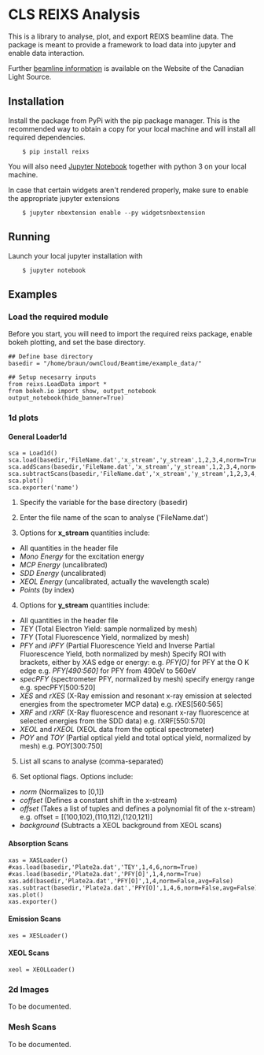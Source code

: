 # CLS REIXS Analysis

This is a library to analyse, plot, and export REIXS beamline data. The package is meant to provide a framework to load data into jupyter and enable data interaction.

Further [beamline information](https://reixs.leightsource.ca/) is available on the Website of the Canadian Light Source.

## Installation
Install the package from PyPi with the pip package manager. This is the recommended way to obtain a copy for your local machine and will install all required dependencies.
```
    $ pip install reixs
```
You will also need [Jupyter Notebook](https://github.com/jupyter) together with python 3 on your local machine.

In case that certain widgets aren't rendered properly, make sure to enable the appropriate jupyter extensions
```
    $ jupyter nbextension enable --py widgetsnbextension
```

## Running
Launch your local jupyter installation with
```
    $ jupyter notebook
```

## Examples
### Load the required module
Before you start, you will need to import the required reixs package, enable bokeh plotting, and set the base directory.

```
## Define base directory
basedir = "/home/braun/ownCloud/Beamtime/example_data/"

## Setup necesarry inputs
from reixs.LoadData import *
from bokeh.io import show, output_notebook
output_notebook(hide_banner=True)
```

### 1d plots
#### General Loader1d
```
sca = Load1d()
sca.load(basedir,'FileName.dat','x_stream','y_stream',1,2,3,4,norm=True)
sca.addScans(basedir,'FileName.dat','x_stream','y_stream',1,2,3,4,norm=False,avg=False)
sca.subtractScans(basedir,'FileName.dat','x_stream','y_stream',1,2,3,4,norm=False,avg=False)
sca.plot()
sca.exporter('name')
```

1. Specify the variable for the base directory (basedir)
2. Enter the file name of the scan to analyse ('FileName.dat')

3. Options for **x_stream** quantities include:
  * All quantities in the header file
  * *Mono Energy* for the excitation energy
  * *MCP Energy* (uncalibrated)
  * *SDD Energy* (uncalibrated)
  * *XEOL Energy* (uncalibrated, actually the wavelength scale)
  * *Points* (by index)

4. Options for **y_stream** quantities include:
  * All quantities in the header file
  * *TEY* (Total Electron Yield: sample normalized by mesh)
  * *TFY* (Total Fluorescence Yield, normalized by mesh)
  * *PFY* and *iPFY* (Partial Fluorescence Yield and Inverse Partial Fluorescence Yield, both normalized by mesh)
    Specify ROI with brackets, either by XAS edge or energy:
    e.g. *PFY[O]* for PFY at the O K edge
    e.g. *PFY[490:560]* for PFY from 490eV to 560eV
  * *specPFY* (spectrometer PFY, normalized by mesh)
    specify energy range
    e.g. specPFY[500:520]
  * *XES* and *rXES* (X-Ray emission and resonant x-ray emission at selected energies from the spectrometer MCP data)
    e.g. rXES[560:565]
  * *XRF* and *rXRF* (X-Ray fluorescence and resonant x-ray fluorescence at selected energies from the SDD data)
    e.g. rXRF[550:570]
  * *XEOL* and *rXEOL* (XEOL data from the optical spectrometer)
  * *POY* and *TOY* (Partial optical yield and total optical yield, normalized by mesh)
    e.g. POY[300:750]

5. List all scans to analyse (comma-separated)

6. Set optional flags. Options include:
  * *norm* (Normalizes to [0,1])
  * *coffset* (Defines a constant shift in the x-stream)
  * *offset* (Takes a list of tuples and defines a polynomial fit of the x-stream)
    e.g. offset = [(100,102),(110,112),(120,121)]
  * *background* (Subtracts a XEOL background from XEOL scans)

#### Absorption Scans
```
xas = XASLoader()
#xas.load(basedir,'Plate2a.dat','TEY',1,4,6,norm=True)
#xas.load(basedir,'Plate2a.dat','PFY[O]',1,4,norm=True)
xas.add(basedir,'Plate2a.dat','PFY[O]',1,4,norm=False,avg=False)
xas.subtract(basedir,'Plate2a.dat','PFY[O]',1,4,6,norm=False,avg=False)
xas.plot()
xas.exporter()
```

#### Emission Scans
```
xes = XESLoader()
```

#### XEOL Scans
```
xeol = XEOLLoader()
```
### 2d Images
To be documented.

### Mesh Scans
To be documented.